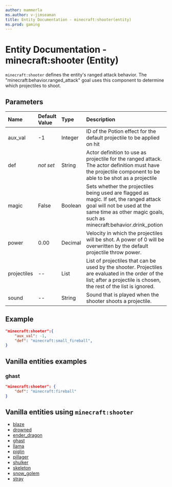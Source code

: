 ```yaml
---
author: mammerla
ms.author: v-jimseaman
title: Entity Documentation - minecraft:shooter(entity)
ms.prod: gaming
---
```


# Entity Documentation - minecraft:shooter (Entity)

`minecraft:shooter` defines the entity's ranged attack behavior. The "minecraft:behavior.ranged_attack" goal uses this component to determine which projectiles to shoot.

## Parameters

|Name |Default Value  |Type  |Description  |
|:----------|:----------|:----------|:----------|
| aux_val| -1| Integer| ID of the Potion effect for the default projectile to be applied on hit |
| def| *not set*| String| Actor definition to use as projectile for the ranged attack. The actor definition must have the projectile component to be able to be shot as a projectile |
| magic| False| Boolean| Sets whether the projectiles being used are flagged as magic. If set, the ranged attack goal will not be used at the same time as other magic goals, such as minecraft:behavior.drink_potion |
| power| 0.00| Decimal| Velocity in which the projectiles will be shot. A power of 0 will be overwritten by the default projectile throw power. |
| projectiles| -- | List| List of projectiles that can be used by the shooter. Projectiles are evaluated in the order of the list; after a projectile is chosen, the rest of the list is ignored. |
| sound| -- | String| Sound that is played when the shooter shoots a projectile. |

## Example

```json
"minecraft:shooter":{
    "aux_val": -1,
    "def": "minecraft:small_fireball",
}
```

## Vanilla entities examples

### ghast

```json
"minecraft:shooter": {
    "def": "minecraft:fireball"
}
```

## Vanilla entities using `minecraft:shooter`

- [blaze](../../../../Source/VanillaBehaviorPack_Snippets/entities/blaze.md)
- [drowned](../../../../Source/VanillaBehaviorPack_Snippets/entities/drowned.md)
- [ender_dragon](../../../../Source/VanillaBehaviorPack_Snippets/entities/ender_dragon.md)
- [ghast](../../../../Source/VanillaBehaviorPack_Snippets/entities/ghast.md)
- [llama](../../../../Source/VanillaBehaviorPack_Snippets/entities/llama.md)
- [piglin](../../../../Source/VanillaBehaviorPack_Snippets/entities/piglin.md)
- [pillager](../../../../Source/VanillaBehaviorPack_Snippets/entities/pillager.md)
- [shulker](../../../../Source/VanillaBehaviorPack_Snippets/entities/shulker.md)
- [skeleton](../../../../Source/VanillaBehaviorPack_Snippets/entities/skeleton.md)
- [snow_golem](../../../../Source/VanillaBehaviorPack_Snippets/entities/snow_golem.md)
- [stray](../../../../Source/VanillaBehaviorPack_Snippets/entities/stray.md)